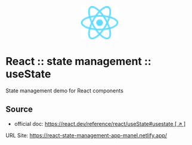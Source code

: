 <div style="text-align: center">
   <img src="./assets/images/React-icon.svg" alt="DOM Tree" width="100" />
</div>

# React :: state management :: useState

State management demo for React components

## Source
* official doc: [https://react.dev/reference/react/useState#usestate [ ↗ ] ](https://react.dev/reference/react/useState#usestate)

URL Site: https://react-state-management-app-manel.netlify.app/
